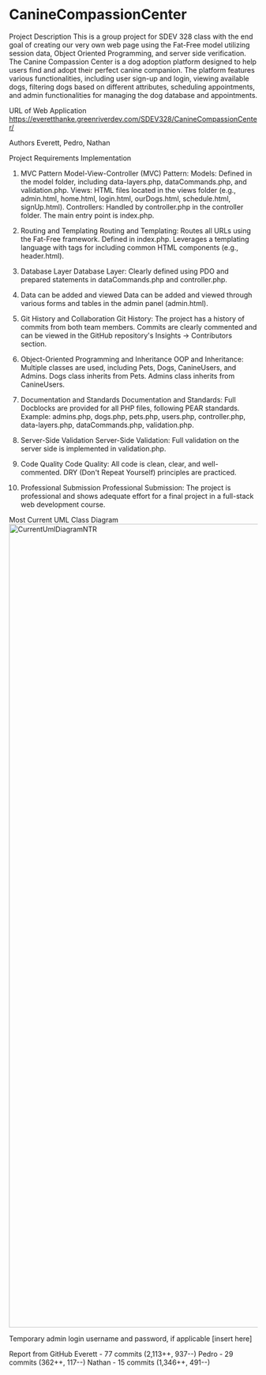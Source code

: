 # CanineCompassionCenter

Project Description
This is a group project for SDEV 328 class with the end goal of creating our very own web page using the Fat-Free model utilizing session data, Object Oriented Programming, and server side verification.
The Canine Compassion Center is a dog adoption platform designed to help users find and adopt their perfect canine companion. The platform features various functionalities, including user sign-up and login, viewing available dogs, filtering dogs based on different attributes, scheduling appointments, and admin functionalities for managing the dog database and appointments.

URL of Web Application
https://everetthanke.greenriverdev.com/SDEV328/CanineCompassionCenter/

Authors
Everett, Pedro, Nathan

Project Requirements Implementation

1. MVC Pattern
Model-View-Controller (MVC) Pattern:
Models: Defined in the model folder, including data-layers.php, dataCommands.php, and validation.php.
Views: HTML files located in the views folder (e.g., admin.html, home.html, login.html, ourDogs.html, schedule.html, signUp.html).
Controllers: Handled by controller.php in the controller folder. The main entry point is index.php.

2. Routing and Templating
Routing and Templating:
Routes all URLs using the Fat-Free framework. Defined in index.php.
Leverages a templating language with <include> tags for including common HTML components (e.g., header.html).

3. Database Layer
Database Layer:
Clearly defined using PDO and prepared statements in dataCommands.php and controller.php.

4. Data can be added and viewed
Data can be added and viewed through various forms and tables in the admin panel (admin.html).

5. Git History and Collaboration
Git History:
The project has a history of commits from both team members. Commits are clearly commented and can be viewed in the GitHub repository's Insights -> Contributors section.

6. Object-Oriented Programming and Inheritance
OOP and Inheritance:
Multiple classes are used, including Pets, Dogs, CanineUsers, and Admins.
Dogs class inherits from Pets.
Admins class inherits from CanineUsers.

7. Documentation and Standards
Documentation and Standards:
Full Docblocks are provided for all PHP files, following PEAR standards.
Example: admins.php, dogs.php, pets.php, users.php, controller.php, data-layers.php, dataCommands.php, validation.php.

8. Server-Side Validation
Server-Side Validation:
Full validation on the server side is implemented in validation.php.

9. Code Quality
Code Quality:
All code is clean, clear, and well-commented.
DRY (Don't Repeat Yourself) principles are practiced.

10. Professional Submission
Professional Submission:
The project is professional and shows adequate effort for a final project in a full-stack web development course.

Most Current UML Class Diagram  
<img width="1626" alt="CurrentUmlDiagramNTR" src="https://github.com/EverettHanke/CanineCompassionCenter/assets/141577452/413c304c-2092-4f08-9873-3e5b91d2092f">


Temporary admin login username and password, if applicable
[insert here]

Report from GitHub
Everett - 77 commits (2,113++, 937--)
Pedro - 29 commits (362++, 117--)
Nathan - 15 commits (1,346++, 491--)
